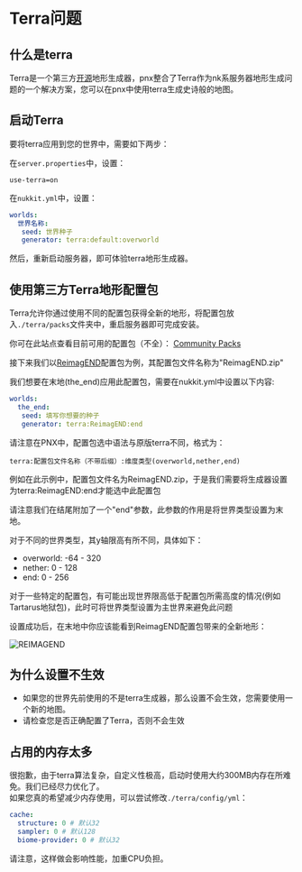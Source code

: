 # Terra问题  

## 什么是terra  

Terra是一个第三方[开源](https://github.com/PolyhedralDev/Terra)地形生成器，pnx整合了Terra作为nk系服务器地形生成问题的一个解决方案，您可以在pnx中使用terra生成史诗般的地图。  


## 启动Terra  

要将terra应用到您的世界中，需要如下两步：  

在`server.properties`中，设置：
```properties
use-terra=on
```

在`nukkit.yml`中，设置：  
```yaml
worlds:
  世界名称:
   seed: 世界种子
   generator: terra:default:overworld
```

然后，重新启动服务器，即可体验terra地形生成器。

## 使用第三方Terra地形配置包

Terra允许你通过使用不同的配置包获得全新的地形，将配置包放入`./terra/packs`文件夹中，重启服务器即可完成安装。  

你可在此站点查看目前可用的配置包（不全）： [Community Packs](https://terra.polydev.org/config/community-packs.html)

接下来我们以[ReimagEND](https://github.com/justaureus/ReimagEND)配置包为例，其配置包文件名称为"ReimagEND.zip"

我们想要在末地(the_end)应用此配置包，需要在nukkit.yml中设置以下内容:
```yaml
worlds:
  the_end:
   seed: 填写你想要的种子
   generator: terra:ReimagEND:end
```

请注意在PNX中，配置包选中语法与原版terra不同，格式为：

`terra:配置包文件名称（不带后缀）:维度类型(overworld,nether,end)`

例如在此示例中，配置包文件名为ReimagEND.zip，于是我们需要将生成器设置为terra:ReimagEND:end才能选中此配置包

请注意我们在结尾附加了一个"end"参数，此参数的作用是将世界类型设置为末地。

对于不同的世界类型，其y轴限高有所不同，具体如下：

- overworld: -64 - 320
- nether: 0 - 128
- end: 0 - 256

对于一些特定的配置包，有可能出现世界限高低于配置包所需高度的情况(例如Tartarus地狱包)，此时可将世界类型设置为主世界来避免此问题

设置成功后，在末地中你应该能看到ReimagEND配置包带来的全新地形：

![REIMAGEND](%relativePrefix%image/common/terra_faq/ReimagEND-min.png)

## 为什么设置不生效  

- 如果您的世界先前使用的不是terra生成器，那么设置不会生效，您需要使用一个新的地图。  
- 请检查您是否正确配置了Terra，否则不会生效

## 占用的内存太多  

很抱歉，由于terra算法复杂，自定义性极高，启动时使用大约300MB内存在所难免。我们已经尽力优化了。  
如果您真的希望减少内存使用，可以尝试修改`./terra/config/yml`：
```yaml
cache:
  structure: 0 # 默认32
  sampler: 0 # 默认128
  biome-provider: 0 # 默认32
```
请注意，这样做会影响性能，加重CPU负担。  